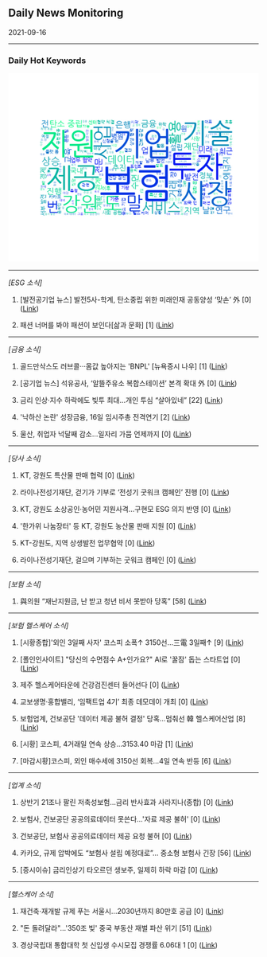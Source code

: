 ## Daily News Monitoring 

2021-09-16 

----------

### Daily Hot Keywords 

![word_cloud](image/2021-09-16_word_cloud.png)

----------

*[ESG 소식]*

1. [발전공기업 뉴스] 발전5사-학계, 탄소중립 위한 미래인재 공동양성 ‘맞손’ 外 [0] ([Link](https://news.naver.com/main/read.naver?mode=LSD&mid=sec&sid1=101&oid=082&aid=0001119844))

2. 패션 너머를 봐야 패션이 보인다[삶과 문화] [1] ([Link](https://news.naver.com/main/read.naver?mode=LSD&mid=sec&sid1=110&oid=469&aid=0000630026))

----------

*[금융 소식]*

1. 골드만삭스도 러브콜···몸값 높아지는 'BNPL' [뉴욕증시 나우] [1] ([Link](https://news.naver.com/main/read.naver?mode=LSD&mid=sec&sid1=101&oid=215&aid=0000985026))

2. [공기업 뉴스] 석유공사, ‘알뜰주유소 복합스테이션’ 본격 확대 外 [0] ([Link](https://news.naver.com/main/read.naver?mode=LSD&mid=sec&sid1=101&oid=082&aid=0001119848))

3. 금리 인상·지수 하락에도 빚투 최대…개인 투심 “살아있네” [22] ([Link](https://news.naver.com/main/read.naver?mode=LSD&mid=sec&sid1=101&oid=018&aid=0005038539))

4. '낙하산 논란' 성장금융, 16일 임시주총 전격연기 [2] ([Link](https://news.naver.com/main/read.naver?mode=LSD&mid=sec&sid1=101&oid=009&aid=0004853208))

5. 울산, 취업자 넉달째 감소…일자리 가뭄 언제까지 [0] ([Link](https://news.naver.com/main/read.naver?mode=LSD&mid=sec&sid1=101&oid=056&aid=0011121547))

----------

*[당사 소식]*

1. KT, 강원도 특산물 판매 협력 [0] ([Link](https://news.naver.com/main/read.naver?mode=LSD&mid=sec&sid1=105&oid=092&aid=0002233777))

2. 라이나전성기재단, 걷기가 기부로 ‘전성기 굿워크 캠페인’ 진행 [0] ([Link](https://news.naver.com/main/read.naver?mode=LSD&mid=sec&sid1=101&oid=123&aid=0002254902))

3. KT, 강원도 소상공인·농어민 지원사격…구현모 ESG 의지 반영 [0] ([Link](https://news.naver.com/main/read.naver?mode=LSD&mid=sec&sid1=105&oid=119&aid=0002530518))

4. '한가위 나눔장터' 등 KT, 강원도 농산물 판매 지원 [0] ([Link](https://news.naver.com/main/read.naver?mode=LSD&mid=sec&sid1=105&oid=277&aid=0004969809))

5. KT-강원도, 지역 상생발전 업무협약 [0] ([Link](https://news.naver.com/main/read.naver?mode=LSD&mid=sec&sid1=105&oid=008&aid=0004645397))

6. 라이나전성기재단, 걸으며 기부하는 굿워크 캠페인 [0] ([Link](https://news.naver.com/main/read.naver?mode=LSD&mid=sec&sid1=101&oid=119&aid=0002530531))

----------

*[보험 소식]*

1. 與의원 “재난지원금, 난 받고 청년 비서 못받아 당혹” [58] ([Link](https://news.naver.com/main/read.naver?mode=LSD&mid=sec&sid1=100&oid=023&aid=0003640674))

----------

*[보험 헬스케어 소식]*

1. [시황종합]'외인 3일째 사자' 코스피 소폭↑ 3150선…三電 3일째↑ [9] ([Link](https://news.naver.com/main/read.naver?mode=LSD&mid=sec&sid1=101&oid=421&aid=0005606544))

2. [폴인인사이트] "당신의 수면점수 A+인가요?" AI로 '꿀잠' 돕는 스타트업 [0] ([Link](https://news.naver.com/main/read.naver?mode=LSD&mid=sec&sid1=105&oid=025&aid=0003135387))

3. 제주 헬스케어타운에 건강검진센터 들어선다 [0] ([Link](https://news.naver.com/main/read.naver?mode=LSD&mid=sec&sid1=102&oid=028&aid=0002560602))

4. 교보생명·홍합밸리, ‘임팩트업 4기’ 최종 데모데이 개최 [0] ([Link](https://news.naver.com/main/read.naver?mode=LSD&mid=sec&sid1=101&oid=020&aid=0003382283))

5. 보험업계, 건보공단 '데이터 제공 불허 결정' 당혹…멈춰선 韓 헬스케어산업 [8] ([Link](https://news.naver.com/main/read.naver?mode=LSD&mid=sec&sid1=101&oid=030&aid=0002969830))

6. [시황] 코스피, 4거래일 연속 상승…3153.40 마감 [1] ([Link](https://news.naver.com/main/read.naver?mode=LSD&mid=sec&sid1=101&oid=629&aid=0000106289))

7. [마감시황]코스피, 외인 매수세에 3150선 회복…4일 연속 반등 [6] ([Link](https://news.naver.com/main/read.naver?mode=LSD&mid=sec&sid1=101&oid=003&aid=0010723204))

----------

*[업계 소식]*

1. 상반기 21조나 팔린 저축성보험…금리 반사효과 사라지나(종합) [0] ([Link](https://news.naver.com/main/read.naver?mode=LSD&mid=sec&sid1=101&oid=277&aid=0004970145))

2. 보험사, 건보공단 공공의료데이터 못쓴다…'자료 제공 불허' [0] ([Link](https://news.naver.com/main/read.naver?mode=LSD&mid=sec&sid1=101&oid=031&aid=0000624455))

3. 건보공단, 보험사 공공의료데이터 제공 요청 불허 [0] ([Link](https://news.naver.com/main/read.naver?mode=LSD&mid=sec&sid1=101&oid=003&aid=0010722763))

4. 카카오, 규제 압박에도 “보험사 설립 예정대로”… 중소형 보험사 긴장 [56] ([Link](https://news.naver.com/main/read.naver?mode=LSD&mid=sec&sid1=101&oid=366&aid=0000761368))

5. [증시이슈] 금리인상기 타오르던 생보주, 일제히 하락 마감 [0] ([Link](https://news.naver.com/main/read.naver?mode=LSD&mid=sec&sid1=101&oid=243&aid=0000016295))

----------

*[헬스케어 소식]*

1. 재건축·재개발 규제 푸는 서울시...2030년까지 80만호 공급 [0] ([Link](https://news.naver.com/main/read.naver?mode=LSD&mid=sec&sid1=102&oid=310&aid=0000090562))

2. "돈 돌려달라"…'350조 빚' 중국 부동산 재벌 파산 위기 [51] ([Link](https://news.naver.com/main/read.naver?mode=LSD&mid=sec&sid1=104&oid=055&aid=0000921497))

3. 경상국립대 통합대학 첫 신입생 수시모집 경쟁률 6.06대 1 [0] ([Link](https://news.naver.com/main/read.naver?mode=LSD&mid=sec&sid1=102&oid=002&aid=0002210526))

